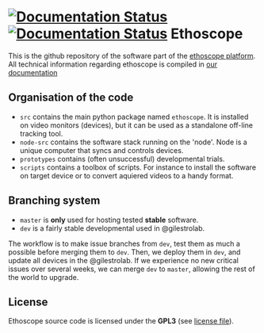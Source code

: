 [![Documentation Status](https://readthedocs.org/projects/ethoscope/badge/?version=latest)](http://ethoscope.readthedocs.org/en/latest/?badge=latest)
[![Documentation Status](https://readthedocs.org/projects/ethoscope/badge/?version=dev)](http://ethoscope.readthedocs.org/en/dev/?badge=dev)
Ethoscope
============

This is the github repository of the software part of the [ethoscope platform](http://gilestrolab.github.io/ethoscope/).
All technical information regarding ethoscope is compiled in [our documentation](https://qgeissmann.gitbooks.io/ethoscope-manual/content/)

Organisation of the code
--------------------------

* `src` contains the main python package named `ethoscope`. It is installed on video monitors (devices), but it can be used as a standalone off-line tracking tool.
* `node-src` contains the software stack running on the 'node'. Node is a unique computer that syncs and controls devices.
* `prototypes` contains (often unsuccessful) developmental trials.
* `scripts` contains a toolbox of scripts. For instance to install the software on target device or to convert aquiered videos to a handy format.


Branching system
--------------------------

* `master` is **only** used for hosting tested **stable** software.
* `dev` is a fairly stable developmental used in @gilestrolab.

The workflow is to make issue branches from `dev`, test them as much a possible before merging them to `dev`.
Then, we deploy them in `dev`, and update all devices in the @gilestrolab.
If we experience no new critical issues over several weeks, we can merge `dev` to `master`, allowing the rest of the world to upgrade.

License
---------------

Ethoscope source code is licensed under the **GPL3** (see [license file](LICENSE)).
